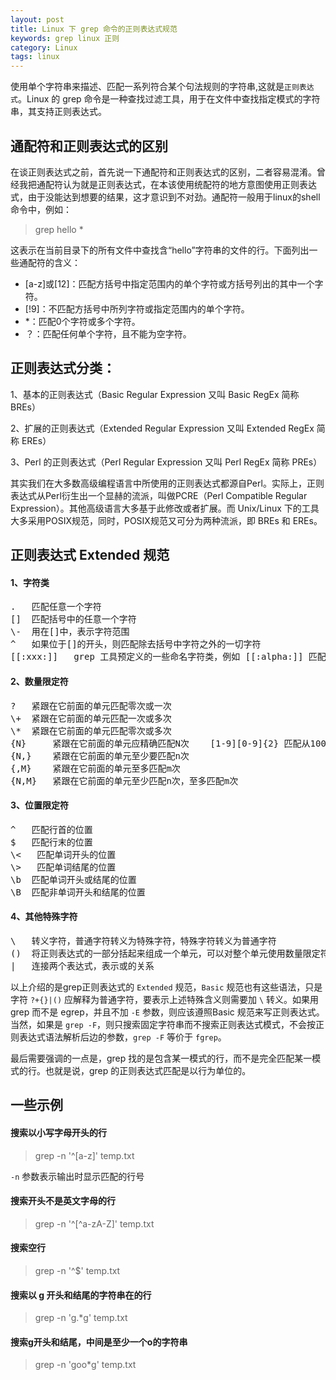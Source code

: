 ```yaml
---
layout: post
title: Linux 下 grep 命令的正则表达式规范
keywords: grep linux 正则
category: Linux
tags: linux
---
```


使用单个字符串来描述、匹配一系列符合某个句法规则的字符串,这就是`正则表达式`。Linux 的 grep 命令是一种查找过滤工具，用于在文件中查找指定模式的字符串，其支持正则表达式。

## 通配符和正则表达式的区别
在谈正则表达式之前，首先说一下通配符和正则表达式的区别，二者容易混淆。曾经我把通配符认为就是正则表达式，在本该使用统配符的地方意图使用正则表达式，由于没能达到想要的结果，这才意识到不对劲。通配符一般用于linux的shell命令中，例如：

> grep hello *

这表示在当前目录下的所有文件中查找含“hello”字符串的文件的行。下面列出一些通配符的含义：

* [a-z]或[12]：匹配方括号中指定范围内的单个字符或方括号列出的其中一个字符。
* [!9]：不匹配方括号中所列字符或指定范围内的单个字符。
* *：匹配0个字符或多个字符。
* ？：匹配任何单个字符，且不能为空字符。

## 正则表达式分类：

1、基本的正则表达式（Basic Regular Expression 又叫 Basic RegEx  简称 BREs）

2、扩展的正则表达式（Extended Regular Expression 又叫 Extended RegEx 简称 EREs）

3、Perl 的正则表达式（Perl Regular Expression 又叫 Perl RegEx 简称 PREs）

其实我们在大多数高级编程语言中所使用的正则表达式都源自Perl。实际上，正则表达式从Perl衍生出一个显赫的流派，叫做PCRE（Perl Compatible Regular Expression）。其他高级语言大多基于此修改或者扩展。而 Unix/Linux 下的工具大多采用POSIX规范，同时，POSIX规范又可分为两种流派，即 BREs 和 EREs。

## 正则表达式 Extended 规范

#### 1、字符类
<div class="hblock"><pre>
. 	匹配任意一个字符
[] 	匹配括号中的任意一个字符
\- 	用在[]中，表示字符范围
^ 	如果位于[]的开头，则匹配除去括号中字符之外的一切字符
[[:xxx:]] 	grep 工具预定义的一些命名字符类，例如 [[:alpha:]] 匹配一个字母，[[:digit:]] 匹配一个数字
</pre></div>

#### 2、数量限定符
<div class="hblock"><pre>
? 	紧跟在它前面的单元匹配零次或一次
\+ 	紧跟在它前面的单元匹配一次或多次
\* 	紧跟在它前面的单元匹配零次或多次
{N} 	紧跟在它前面的单元应精确匹配N次 	[1-9][0-9]{2} 匹配从100 到999 的整数
{N,} 	紧跟在它前面的单元至少要匹配n次
{,M} 	紧跟在它前面的单元至多匹配m次
{N,M} 	紧跟在它前面的单元至少匹配n次，至多匹配m次
</pre></div>

#### 3、位置限定符
<div class="hblock"><pre>
^ 	匹配行首的位置
$ 	匹配行末的位置
\&lt; 	匹配单词开头的位置
\&gt; 	匹配单词结尾的位置
\b 	匹配单词开头或结尾的位置
\B 	匹配非单词开头和结尾的位置
</pre></div>

#### 4、其他特殊字符
<div class="hblock"><pre>
\ 	转义字符，普通字符转义为特殊字符，特殊字符转义为普通字符
() 	将正则表达式的一部分括起来组成一个单元，可以对整个单元使用数量限定符
| 	连接两个表达式，表示或的关系
</pre></div>

以上介绍的是grep正则表达式的 `Extended` 规范，`Basic` 规范也有这些语法，只是字符 `?+{}|()` 应解释为普通字符，要表示上述特殊含义则需要加 `\` 转义。如果用 grep 而不是 egrep，并且不加 `-E` 参数，则应该遵照Basic 规范来写正则表达式。当然，如果是 `grep -F`，则只搜索固定字符串而不搜索正则表达式模式，不会按正则表达式语法解析后边的参数，`grep -F` 等价于 `fgrep`。

最后需要强调的一点是，grep 找的是包含某一模式的行，而不是完全匹配某一模式的行。也就是说，grep 的正则表达式匹配是以行为单位的。

## 一些示例

#### 搜索以小写字母开头的行

> grep -n '^[a-z]' temp.txt

`-n` 参数表示输出时显示匹配的行号

#### 搜索开头不是英文字母的行

> grep -n '^[^a-zA-Z]' temp.txt

#### 搜索空行

> grep -n '^$' temp.txt

#### 搜索以 g 开头和结尾的字符串在的行

> grep -n 'g.*g' temp.txt

#### 搜索g开头和结尾，中间是至少一个o的字符串

> grep -n 'goo*g' temp.txt
